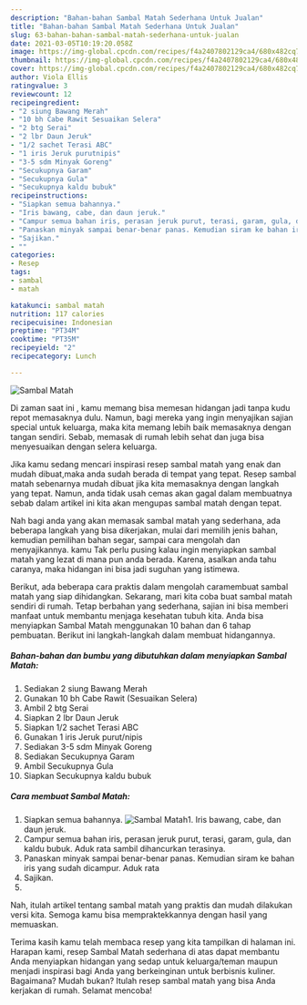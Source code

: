 ```yaml
---
description: "Bahan-bahan Sambal Matah Sederhana Untuk Jualan"
title: "Bahan-bahan Sambal Matah Sederhana Untuk Jualan"
slug: 63-bahan-bahan-sambal-matah-sederhana-untuk-jualan
date: 2021-03-05T10:19:20.058Z
image: https://img-global.cpcdn.com/recipes/f4a2407802129ca4/680x482cq70/sambal-matah-foto-resep-utama.jpg
thumbnail: https://img-global.cpcdn.com/recipes/f4a2407802129ca4/680x482cq70/sambal-matah-foto-resep-utama.jpg
cover: https://img-global.cpcdn.com/recipes/f4a2407802129ca4/680x482cq70/sambal-matah-foto-resep-utama.jpg
author: Viola Ellis
ratingvalue: 3
reviewcount: 12
recipeingredient:
- "2 siung Bawang Merah"
- "10 bh Cabe Rawit Sesuaikan Selera"
- "2 btg Serai"
- "2 lbr Daun Jeruk"
- "1/2 sachet Terasi ABC"
- "1 iris Jeruk purutnipis"
- "3-5 sdm Minyak Goreng"
- "Secukupnya Garam"
- "Secukupnya Gula"
- "Secukupnya kaldu bubuk"
recipeinstructions:
- "Siapkan semua bahannya."
- "Iris bawang, cabe, dan daun jeruk."
- "Campur semua bahan iris, perasan jeruk purut, terasi, garam, gula, dan kaldu bubuk. Aduk rata sambil dihancurkan terasinya."
- "Panaskan minyak sampai benar-benar panas. Kemudian siram ke bahan iris yang sudah dicampur. Aduk rata"
- "Sajikan."
- ""
categories:
- Resep
tags:
- sambal
- matah

katakunci: sambal matah 
nutrition: 117 calories
recipecuisine: Indonesian
preptime: "PT34M"
cooktime: "PT35M"
recipeyield: "2"
recipecategory: Lunch

---
```



![Sambal Matah](https://img-global.cpcdn.com/recipes/f4a2407802129ca4/680x482cq70/sambal-matah-foto-resep-utama.jpg)

Di zaman  saat ini , kamu memang bisa memesan hidangan jadi tanpa kudu repot memasaknya dulu. Namun, bagi mereka yang ingin menyajikan sajian special untuk keluarga, maka kita memang lebih baik memasaknya dengan tangan sendiri. Sebab, memasak di rumah lebih sehat dan juga bisa menyesuaikan dengan selera keluarga.

Jika kamu sedang mencari inspirasi resep sambal matah yang enak dan mudah dibuat,maka anda sudah berada di tempat yang tepat. Resep sambal matah  sebenarnya mudah dibuat jika kita memasaknya dengan langkah yang tepat. Namun, anda tidak usah cemas akan gagal dalam membuatnya 
sebab dalam artikel ini kita akan mengupas sambal matah dengan tepat.  



Nah bagi anda yang akan memasak sambal matah yang sederhana, ada beberapa langkah yang bisa dikerjakan, mulai dari memilih jenis bahan, kemudian pemilihan bahan segar, sampai cara mengolah dan menyajikannya. kamu Tak perlu pusing kalau ingin menyiapkan sambal matah yang lezat di mana pun anda berada. Karena, asalkan anda  tahu caranya, maka hidangan ini bisa jadi suguhan yang istimewa.

Berikut, ada beberapa cara praktis  dalam mengolah caramembuat sambal matah yang siap dihidangkan. Sekarang, mari kita coba buat sambal matah sendiri di rumah. Tetap berbahan yang sederhana, sajian ini bisa memberi manfaat untuk membantu menjaga kesehatan tubuh kita. Anda bisa menyiapkan Sambal Matah menggunakan 10 bahan dan 6 tahap pembuatan. Berikut ini langkah-langkah dalam membuat hidangannya.

<!--inarticleads1-->

##### Bahan-bahan dan bumbu yang dibutuhkan dalam menyiapkan Sambal Matah:

1. Sediakan 2 siung Bawang Merah
1. Gunakan 10 bh Cabe Rawit (Sesuaikan Selera)
1. Ambil 2 btg Serai
1. Siapkan 2 lbr Daun Jeruk
1. Siapkan 1/2 sachet Terasi ABC
1. Gunakan 1 iris Jeruk purut/nipis
1. Sediakan 3-5 sdm Minyak Goreng
1. Sediakan Secukupnya Garam
1. Ambil Secukupnya Gula
1. Siapkan Secukupnya kaldu bubuk




<!--inarticleads2-->

##### Cara membuat Sambal Matah:

1. Siapkan semua bahannya.
<img src="https://img-global.cpcdn.com/steps/4978882f18c5d431/160x128cq70/sambal-matah-langkah-memasak-1-foto.jpg" alt="Sambal Matah">1. Iris bawang, cabe, dan daun jeruk.
1. Campur semua bahan iris, perasan jeruk purut, terasi, garam, gula, dan kaldu bubuk. Aduk rata sambil dihancurkan terasinya.
1. Panaskan minyak sampai benar-benar panas. Kemudian siram ke bahan iris yang sudah dicampur. Aduk rata
1. Sajikan.
1. 




Nah, itulah artikel tentang  sambal matah  yang praktis dan mudah dilakukan versi kita. Semoga kamu bisa mempraktekkannya dengan hasil yang memuaskan. 

Terima kasih kamu telah membaca resep yang kita tampilkan di halaman ini. Harapan kami, resep  Sambal Matah sederhana di atas dapat membantu Anda menyiapkan hidangan yang sedap untuk keluarga/teman maupun menjadi inspirasi bagi Anda yang berkeinginan untuk berbisnis kuliner. Bagaimana? Mudah bukan? Itulah resep sambal matah yang bisa Anda kerjakan di rumah. Selamat mencoba!

